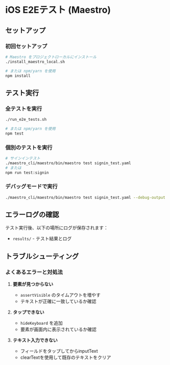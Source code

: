 # iOS E2Eテスト (Maestro)

## セットアップ

### 初回セットアップ
```bash
# Maestro をプロジェクトローカルにインストール
./install_maestro_local.sh

# または npm/yarn を使用
npm install
```

## テスト実行

### 全テストを実行
```bash
./run_e2e_tests.sh

# または npm/yarn を使用
npm test
```

### 個別のテストを実行
```bash
# サインインテスト
./maestro_cli/maestro/bin/maestro test signin_test.yaml
# または
npm run test:signin
```

### デバッグモードで実行
```bash
./maestro_cli/maestro/bin/maestro test signin_test.yaml --debug-output debug
```

## エラーログの確認

テスト実行後、以下の場所にログが保存されます：
- `results/` - テスト結果とログ

## トラブルシューティング

### よくあるエラーと対処法

1. **要素が見つからない**
   - `assertVisible` のタイムアウトを増やす
   - テキストが正確に一致しているか確認

2. **タップできない**
   - `hideKeyboard` を追加
   - 要素が画面内に表示されているか確認

3. **テキスト入力できない**
   - フィールドをタップしてからinputText
   - clearTextを使用して既存のテキストをクリア
